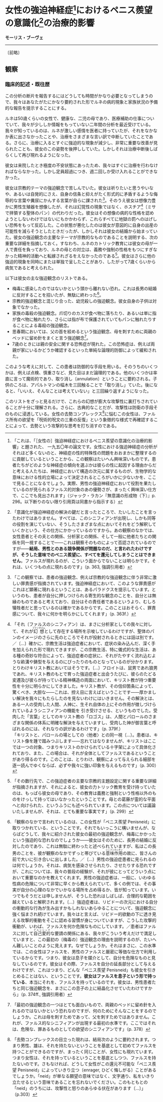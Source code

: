 <!-- Incidences thérapeutiques de la prise de conscience de l'envie de pénis dans la névrose obsessionnelle féminine -->
# 女性の強迫神経症[^obsessionnelle-feminine]におけるペニス羨望の意識化[^prise-de-conscience]の治療的影響

[^obsessionnelle-feminine]: 「これは、「［女性の］強迫神経症におけるペニス羨望の意識化の治療的影響」と題された、 一九五〇年の論文です。女性における強迫神経症の分析がそれほど多くないのと、神経症の性的特殊性の問題をおおまかに整理するのに貢献しているということから、この観察はたいへん興味深いものです。患者たちがどのような神経症の傾向を選ぶかは彼らの性に起因する理由からだと考える人たちは、神経症において構造の次元に属するものが、生物学的な意味における性的立場によって決定されるところがいかに少ないかを、ここで見ることになるでしょう。実際、男性の強迫神経症において役割を果たしているのが見られるファルス的対象のあの優勢さが、まったく興味深い仕方で、ここでも見出されます」（ジャック・ラカン『無意識の形成物（下）』p. 296。以下断りのない限り引用頁は同書から指示する）

[^prise-de-conscience]: 「意識化が強迫神経症の解決の鍵だと言ったところで、たいしたことを言ったわけではありません。すべては、このシニフィアンが出現し、しかも同等の役割を演じていない、そうしたさまざまな点においてそれをどう解釈していくかという、その仕方にかかっているのですから。あの観察のなかでは、女性患者とその夫との関係、分析家との関係、そして一般に他者たちとの関係を同一視することで——これは観察そのものによって否認されているのですが——**結局、男性とのある競争関係が問題なのだ、と言われたわけですが、そうした意味でのペニス羨望に、すべてを還元してしまうことはできません**。ファルスが現れるのが、こういう面からでないことは明らかです。それは、いくつもの点に現れるのです」（p. 363, 強調引用者）

<!-- Maurice Bouvet -->
**モーリス・ブーヴェ**

<!-- Œuvres psychanalytiques - I. La relation d'objet (névrose obsessionnelle - dépersonnalisation), Paris, Payot, 1967. pp. 49-75 -->

---

〔前略〕

<!-- OBSERVATION --> 
## 観察

<!-- Description clinique. Anamnèse. -->
### 臨床的記述・既往歴

<!-- Étant donné le temps inévitablement assez long que nécessite la relation de ce fragment d'analyse, nous allons essayer de vous présenter de façon très résumée l'exposé préalable des phénomènes morbides et de la situation familiale de Renée. -->
この分析の断片を報告するにはどうしても時間がかなり必要となってしまうので、我々はあなたがたにかなり要約された形でルネの病的現象と家族状況の予備的な報告を提示することにする。

<!-- C'est une femme de 50 ans environ, bien portante, mère de deux enfants, exerçant une profession paramédicale, qui a subi dans un proche passé une analyse de deux ans sur laquelle nous avons peu de renseignements. Nous savons qu'elle eut pour son médecin un sentiment assez vif qu'elle n'extériorisa pas facilement et qu'elle interrompit sa cure sous des prétextes variés. Elle n'était d'ailleurs encouragée dans cette attitude par une amélioration très importante de ses phénomènes obsessionnels qui s'amenuisaient dès qu'elle entrait en traitement, pour réapparaître d'ailleurs quelque temps après la suspension de celui-ci. -->
ルネは50歳くらいの女性で、健康な、二児の母であり、医療補助の仕事についていて、我々が少ししか情報をもっていない二年間の分析を最近受けている。我々が知っているのは、ルネが激しい感情を医者に持っていたが、それをなかなか表に出さなかったことや、治療をさまざまな言い訳で中断していたことである。さらに、治療に入るとすぐに強迫的な現象が減少し、非常に重要な改善が見られたことも、彼女のこの姿勢を後押ししていた。しかしそれは治療中断後しばらくして再び現れるようになった。

<!-- Elle était dans un état d'angoisse extrême quand elle vint nous trouver et nous dûmes la prendre en traitement immédiatement, ne pouvant la recevoir, comme elle était en surnombre, que deux fois par semaine. -->
彼女は来院したとき極度の不安状態にあったため、我々はすぐに治療を行わなければならなかった。しかし定員超過につき、週二回しか受け入れることができなかった。

<!-- Elle souffrait d'obsessions à thème religieux : phrases injurieuses ou scatologiques s'imposant à elle incoerciblement en contradiction formelle avec ses convictions, dès qu'elle désirait prier, ou même spontanément. Elle se représentait en outre, imaginativement, des organes génitaux masculins, sans qu'il s'agisse de phénomènes hallucinatoires, à la place de l'hostie. Elle réagissait à tout cela, quoique ne s'en dissimulant pas le caractère morbide, par une crainte violente de damnation. Cet état s'était aggravé lorsqu'elle avait essayé de diminuer volontairement ses possibilités de maternité, mais avait commencé dès son mariage. Notons ce détail important qui explique la thématisation religieuse principale de ses obsessions : sa mère fut seule responsable de son éducation catholique, et son conflit avec elle devait se reporter sur son activité spirituelle, qui n'eut d'ailleurs jamais qu'un caractère d'obligation et de contrainte. Elle avait présenté en outre d'autres phénomènes obsessionnels, soit concurremment, soit isolément, de telle manière qu'on pouvait la considérer comme malade, depuis l'âge de 7 ans environ. -->
彼女は宗教的テーマの強迫観念で苦しんでいた。彼女は祈りたいと思うやいなや、あるいは自発的にさえ、自身の信条と抑えがたく形式的に矛盾するような侮辱的な言葉や糞尿にかんする言葉が自らに課された[^culpabilite]。そのうえ彼女は想像力豊かに男性生殖器を想像したが、それは幻覚性の現象ではなく、ホスチア[^hostie]〔ミサで拝領する聖体のパン〕の代わりだった。彼女はその想像の病的な性格を認めようとしないわけではないにもかかわらず、これらすべてに地獄の罰へのはげしい恐怖をもって反応した。この状態が悪化したのは彼女が意図的に自身の出産の可能性を減らそうとしたときだったが、しかしそれは彼女の結婚から始まっていた。彼女の強迫観念の主要なテーマが宗教的なものであることを説明する、次の重要な詳細を指摘しておく。すなわち、ルネのカトリック教育には彼女の母が一人で責任を負っており、ルネの母との対立は、義務や強制の性格をもつにすぎなかった精神的活動へと転嫁されざるをえなかったのである[^catholique]。彼女はさらに他の強迫的現象を同時にまたは単独で呈したことがあり、したがって7歳くらいから病気であると考えられた。

[^culpabilite]: 「この観察では、患者の強迫観念、例えば宗教的な強迫観念に伴う非常に激しい罪責感が指摘されています。強迫神経症において、このような罪責感がこれほど顕著に現れるということは、あるパラドクスを提示しています。というのも、患者が自分に押しつけられる寄生的な観念のことを、自分とは無縁のものであると考えており、自分はその責任者であるというより、むしろ犠牲者だと思っているのは確かであるからです。このことはおそらく、罪責感について、我々に何かを明らかにしてくれます」（p. 363f.）

[^hostie]: 「それ〔ファルスのシニフィアン〕は、まさに分析家としての我々に対して、それが<ruby>幻想<rt>ファンタスム</rt></ruby>として存在する場所を示唆しているわけですが、聖体のパンのイメージのさらに先のところでそれが投射されるときには話は別です。／〔…〕確かに、宗教生活は強迫症者において、症状の染み込んだ、深く手を加えられた形で現れてきますが、この宗教生活、特に儀式的な生活は、ある種の奇妙な符合によって、強迫症者の症状に、それがたやすく流れ込むような畝溝や鋳型を与えるのにぴったりのものとなっているのが分かります。とりわけキリスト教においてはそうです。〔…〕フロイトは、鼠男であれ狼男であれ、キリスト教のもとで育った強迫症者と出会うたびに、彼らのたどる変遷及び彼らが持っている精神構造の両面において、キリスト教が持つ重要性を十分に明らかにしてきました。キリスト教が、その信仰箇条によって、驚くべき、大胆な——これは、控え目に言えばということです——厚かましい解決を我々にもたらしたのを見ないわけにはいきません。その解決とは、ある一人の受肉した人間、人神に、生それ自体の上にその作用が徴しづけられているようシニフィアンの機能を 引き受けさせる、というものでした。受肉した「言葉」としてのキリスト教の「ロゴス」は、人間とパロールのさまざまな関係の体系に明確な解決を与えていますし、受肉した神が御言葉と呼ばれるのには、それなりの訳があるわけです」（p. 379f.）<br>「キリストと、パロールの場としての〈他者〉との同一視〔…〕。患者は、キリスト像を踵で踏みつぶします——忘れてはなりませんが、キリストはここでは一つの対象、つまりキリストのかけられている十字架によって具体化されており、また、この場合は、それが全体としてファルスであるということがあり得るのです。このことは、とりわけ、観察によって与えられる細部を逐一読んでゆくならば、必ずや我々に強い印象を与えるものです」（p. 300）

[^catholique]: 「その数行先で、この強迫症者の主要な宗教的主題設定に関する重要な詳細が指摘されますが、それによると、彼女の力トリック教育を受け持っていたのは、もっぱら彼女の母であり、その教育は義務と強制という性格以外のものをけっして持ってはいなかったということです。母との葛藤が霊的な平面へと向けられた、というふうにも述べられています。この点については議論いたしませんが、それは、とても重要な事実です」（p. 299）

<!-- Voici la liste de ses principales obsessions -->
以下は彼女の主な強迫観念のリストである。

<!-- crainte obsédante d'avoir contracté la syphilis, ce qui l'amena à s'opposer, en vain d'ailleurs, au mariage de son fils aîné ; -->
<!-- obsessions infanticides entremêlées à ses obsessions religieuses ; ses propres enfants n'en étaient pas l'objet ; -->
<!-- obsessions d'empoisonnement de sa famille par des rognures d'ongles tombant dans la nourriture, ou par simple contact des doigts avec les aliments, ou encore, par contact des doigts avec le pain, même protégé par un linge ; -->
<!-- à la puberté, obsession d'étrangler son père, obsession de semer des épingles dans le lit des parents pour piquer sa mère ; -->
<!-- à l'âge de 7 ans, apparition de phobies touchant la sécurité de ses parents - phobies soulagées par un simple moyen de défense logique : vérification de leur retour à la maison, par exemple. -->
- 梅毒に感染したのではないかという頭から離れない恐れ。これは長男の結婚に反対することを招いたが、無駄に終わった[^syphilis]。
- 宗教的強迫観念と混じり合った、幼児殺しの強迫観念。彼女自身の子供は対象でなかった。
- 家族の毒殺の強迫観念。爪切りのカスが食べ物に落ちたり、あるいは単に指が食べ物に触れたり、さらには指が布で保護されていてもパンに触れたりすることによる毒殺の強迫観念。
- 思春期においては、父の首を絞めるという強迫観念、母を刺すために両親のベッドに留め針をまくと言う強迫観念[^epingle]。
- 7歳のときには親の安全に関する恐怖症が現れた。この恐怖症は、例えば両親が家にいるかどうか確認するといった単純な論理的防御によって緩和された。

[^syphilis]: 「観察のなかで言われているのは、この女性が「ペニス羨望 Penisneid」に取りつかれている、ということです。それでもいっこうに構いませんが、ならばどうして、我々に紹介された彼女の最初の強迫観念が、梅毒にかかったという強迫的な恐れなのでしょうか——彼女はそのために、長男の結婚に反対したのであり、これは無駄に終わったと述べられていますが、私はこの長男のことを、彼が観察のなかでずっと帯びている<ruby>意味作用<rt>シニフィカシオン</rt></ruby>の故に、皆さんの前で大いに引き合いに出しました。／〔…〕男性の強迫症患者に見られるのは何でしょうか。それは、病気を感染させられたり、させたりする恐れですが、これについては、我々の普段の経験が、それが彼にとってどういう点において重要なのかを教えてくれます。男性の強迫症者は、一般に、いわゆる性病の危険について非常に早くから教えられていて、多くの例では、その事実が自分の心理のなかでいかなる場所を占め得るか、皆が知っています。いつでもそうだとは申しませんが、そうした恐れはしばしば、合理的な範囲を越えていると解釈されます。<!-- 例によって、これはへーゲルのなかにあります。しばらく以前から、薬による処置のおかげで、事態はかなり改善されてきました。しかし、それでも -->〔…〕強迫症者は、リビドーの次元における自分の衝動的な行為が生み出すかもしれないあらゆることについて、強迫観念に強く悩まされ続けています。我々はと言えば、リビドー的欲動の下に透き見える攻撃的衝動をそこに認める習慣が身についていますが、こうした攻撃的衝動が、いわば、ファルスを何か危険なものにしています。／患者はファルスに対して<ruby>自己愛的<rt>ナルシシック</rt></ruby>な要請の関係にある、我々がこういう考えだけで満足していますと、この最初の〔梅毒の〕強迫観念の理由を説明するのが、たいへん難しいことのように見えます。なぜでしょうか。それはまさに、この水準では、この女性はファルスを、男性のファルスと厳密に等価な仕方で利用しているからです。つまり、彼女は息子を媒介として、自分を危険なものと見なしているのです。彼女はその際、ファルスを自分の延長部分として与えるわけですが、これはつまり、どんな「ペニス羨望 Penisneid」も彼女を引きとめることはない、ということです。**彼女はファルスを息子という形で持っている**、本当にそれを、ファルスを持っているのです。彼女は、男性患者たちと同じ強迫観念を、まさにこの息子の上に結晶化させていたわけですから」（p. 374ff., 強調引用者）

[^epingle]: 「最初の強迫観念の一つはとても面白いもので、両親のベッドに留め針を入れるのではないかという恐れなのですが、何のためにそんなことをするのでしょうか。これは母を刺すためであって、父を刺すためではありません。これが、ファルス的なシニフィアンが出現する最初の水準です。ここではそれは、危険な、罪あるものとしての欲望のシニフィアンです」（p. 378）

<!-- Contre ces pensées, cette malade emploie des procédés de défense dont les uns sont encore d'apparence logique : vérifications, précautions ; dont les autres sont franchement magiques et se résument dans l'annulation : dans l'enfance toucher 3 fois la plinthe de l'appartement pour « annuler ». Plus tard, se répéter trois fois « non, je ne l'ai pas pensé ». -->
このような考えに対して、この患者は防御的な手段を用いる。そのうちのいくつかは、例えば点検、慎重さなど、見た目はまだ論理的である。他のいくつかは率直に言って魔術的であり、取り消し〔annulation〕ということに要約される。子供のころは、アパルトマンの幅木を三回触ることで「取り消し」ていた。後になると、「いいえ、そんなことは考えていない」と三回繰り返すようになった。

<!-- Il suffit de parcourir la liste de ces phantasmes pour se rendre compte qu'ils sont sous-tendus par une énorme agressivité ; d'ailleurs, comme il est classique de le constater, l'agressivité infiltre le moyen de défense lui-même. Cette femme souffrant d'un complexe de castration féminine annule ses pensées agressives de castration par la réaffirmation sur un mode symbolique de son désir de possession phallique, « triple répétition de la formule conjuratoire ». -->
このリストをざっと見るだけで、これらの幻想が膨大な攻撃性に裏打ちされていることが十分に理解される。さらに、古典的なことだが、攻撃性は防衛の手段そのものに浸透している。女性の去勢コンプレックス[^castration-feminine]に悩むこの女性は、ファルス所有の欲望を「呪術的呪文の三重の反復」という象徴的な様式で再確認することによって、去勢という攻撃的な思考を打ち消すのである。

[^castration-feminine]: 「去勢コンプレックスの目立った現れは、結局次のように要約されます。つまり男性、雄は、それを持たないということを基底として初めてファルスを持つことができるのですが、まったく同じことが、女性にも現れています。つまり女性は、それを持っているということを基底としつつ、ファルスを持たないのです。さもなければ、どうして女性がこの還元不可能な「ペニス羨望 Penisneid」によっていきり立つ〔enrager, ひどく悔しがる〕ことがあるでしょうか。「neid」が単なる願望の意味ではなく、文字通り、私をいきり立たせるという意味であることを忘れないでください。このもともとの「neid」のうちには、攻撃性と怒りのあらゆる伏在があります〔…〕」（p.303）
